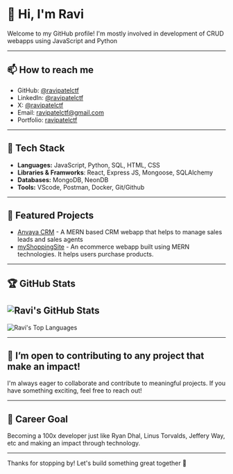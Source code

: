 # 👋 Hi, I'm Ravi
Welcome to my GitHub profile! I'm mostly involved in development of CRUD webapps using JavaScript and Python

---

## 📫 How to reach me

- GitHub: [@ravipatelctf](https://github.com/ravipatelctf)
- LinkedIn: [@ravipatelctf](https://www.linkedin.com/in/ravipatelctf/)
- X: [@ravipatelctf](https://x.com/ravipatelctf)
- Email: [ravipatelctf@gmail.com](ravipatelctf@gmail.com)
- Portfolio: [ravipatelctf](https://ravipatelctf.netlify.app/)

---

## 🚀 Tech Stack

- **Languages:** JavaScript, Python, SQL, HTML, CSS
- **Libraries & Framworks**: React, Express JS, Mongoose, SQLAlchemy
- **Databases:** MongoDB, NeonDB
- **Tools:** VScode, Postman, Docker, Git/Github

---

## 📂 Featured Projects

- [Anvaya CRM](https://frontend-mp2.vercel.app/) - A MERN based CRM webapp that helps to manage sales leads and sales agents
- [myShoppingSite](https://frontend-mp1.vercel.app/) - An ecommerce webapp built using MERN technologies. It helps users purchase products.
---

## 🏆 GitHub Stats

![Ravi's GitHub Stats](https://github-readme-stats.vercel.app/api?username=ravipatelctf&show_icons=true&theme=radical)
---
![Ravi's Top Languages](https://github-readme-stats.vercel.app/api/top-langs/?username=ravipatelctf&layout=compact&theme=radical)

---

## 🌱 I’m open to contributing to any project that make an impact!
I'm always eager to collaborate and contribute to meaningful projects. If you have something exciting, feel free to reach out!

---

## 🎯 Career Goal

Becoming a 100x developer just like Ryan Dhal, Linus Torvalds, Jeffery Way, etc  and making an impact through technology.

---

Thanks for stopping by! Let's build something great together 🚀

